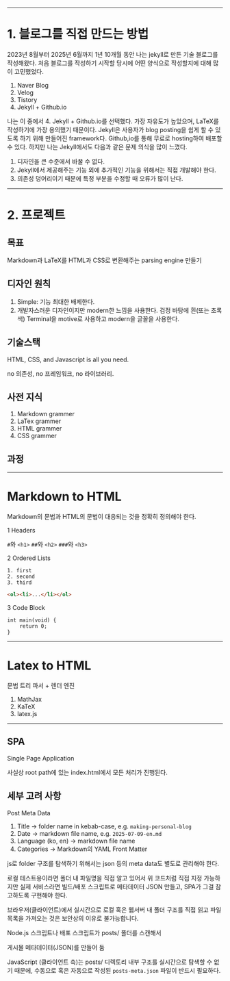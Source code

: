 ----------------------------------------------------------------------

# 1. 블로그를 직접 만드는 방법

2023년 8월부터 2025년 6월까지 1년 10개월 동안 나는 jekyll로 만든 기술 블로그를 작성해왔다. 처음 블로그를 작성하기 시작할 당시에 어떤 양식으로 작성할지에 대해 많이 고민했었다.

1. Naver Blog
2. Velog
3. Tistory
4. Jekyll + Github.io

나는 이 중에서 4. Jekyll + Github.io를 선택했다. 가장 자유도가 높았으며, LaTeX를 작성하기에 가장 용의했기 때문이다. Jekyll은 사용자가 blog posting을 쉽게 할 수 있도록 하기 위해 만들어진 framework다. Github,io를 통해 무료로 hosting하여 배포할 수 있다. 하지만 나는 Jekyll에서도 다음과 같은 문제 의식을 많이 느꼈다.

1. 디자인을 큰 수준에서 바꿀 수 없다.
2. Jekyll에서 제공해주는 기능 외에 추가적인 기능을 위해서는 직접 개발해야 한다.
3. 의존성 덩어리이기 때문에 특정 부분을 수정할 때 오류가 많이 난다.

----------------------------------------------------------------------

# 2. 프로젝트

## 목표

Markdown과 LaTeX를 HTML과 CSS로 변환해주는 parsing engine 만들기

## 디자인 원칙

1. Simple: 기능 최대한 배제한다.
2. 개발자스러운 디자인이지만 modern한 느낌을 사용한다. 검정 바탕에 흰(또는 초록색) Terminal을 motive로 사용하고 modern을 글꼴을 사용한다.

## 기술스택

HTML, CSS, and Javascript is all you need.

no 의존성, no 프레임워크, no 라이브러리.

## 사전 지식

1. Markdown grammer
2. LaTex grammer
3. HTML grammer
4. CSS grammer

## 과정

----------------------------------------------------------------------

# Markdown to HTML

Markdown의 문법과 HTML의 문법이 대응되는 것을 정확히 정의해야 한다.

1 Headers

`#`와 `<h1>`
`##`와 `<h2>`
`###`와 `<h3>`

2 Ordered Lists

```
1. first
2. second
3. third
```

```html
<ol><li>...</li></ol>
```

3 Code Block

```
int main(void) {
    return 0;
}
```

----------------------------------------------------------------------  

# Latex to HTML

문법 트리 파서 + 렌더 엔진

1. MathJax
2. KaTeX
3. latex.js

----------------------------------------------------------------------

## SPA

Single Page Application

사실상 root path에 있는 index.html에서 모든 처리가 진행된다.

## 세부 고려 사항

Post Meta Data

1. Title -> folder name in kebab-case, e.g. `making-personal-blog`
2. Date -> markdown file name, e.g. `2025-07-09-en.md`
3. Language (ko, en) -> markdown file name
4. Categories -> Markdown의 YAML Front Matter

js로 folder 구조를 탐색하기 위해서는 json 등의 meta data도 별도로 관리해야 한다.

로컬 테스트용이라면 폴더 내 파일명을 직접 알고 있어서 위 코드처럼 직접 지정 가능하지만 실제 서비스라면 빌드/배포 스크립트로 메타데이터 JSON 만들고, SPA가 그걸 참고하도록 구현해야 한다.

브라우저(클라이언트)에서 실시간으로 로컬 혹은 웹서버 내 폴더 구조를 직접 읽고 파일 목록을 가져오는 것은 보안상의 이유로 불가능합니다.

Node.js 스크립트나 배포 스크립트가 posts/ 폴더를 스캔해서

게시물 메타데이터(JSON)를 만들어 둠

JavaScript (클라이언트 측)는 posts/ 디렉토리 내부 구조를 실시간으로 탐색할 수 없기 때문에, 수동으로 혹은 자동으로 작성된 `posts-meta.json` 파일이 반드시 필요하다.
